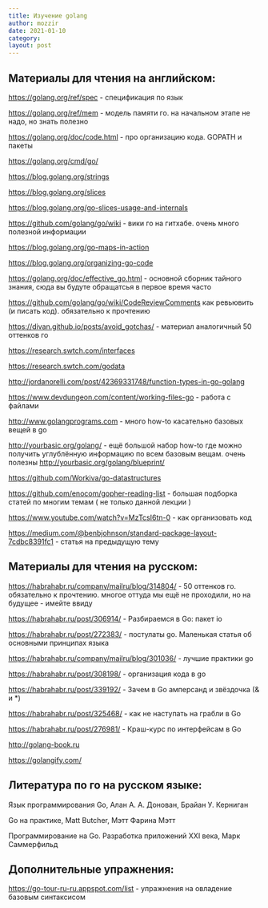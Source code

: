 ```yaml
---
title: Изучение golang
author: mozzir
date: 2021-01-10
category: 
layout: post
---
```



Материалы для чтения на английском:
-----------

<https://golang.org/ref/spec> - спецификация по язык 

<https://golang.org/ref/mem> - модель памяти го. на начальном этапе не надо, но знать полезно 

<https://golang.org/doc/code.html> - про организацию кода. GOPATH и пакеты

<https://golang.org/cmd/go/>

<https://blog.golang.org/strings>

<https://blog.golang.org/slices>

<https://blog.golang.org/go-slices-usage-and-internals>

<https://github.com/golang/go/wiki> - вики го на гитхабе. очень много полезной информации 

<https://blog.golang.org/go-maps-in-action>

<https://blog.golang.org/organizing-go-code>

<https://golang.org/doc/effective_go.html> - основной сборник тайного знания, сюда вы будуте обращатсья в первое время часто 

<https://github.com/golang/go/wiki/CodeReviewComments> как ревьювить (и писать код). обязательно к прочтению 

<https://divan.github.io/posts/avoid_gotchas/> - материал аналогичный 50 оттенков го 

<https://research.swtch.com/interfaces>

<https://research.swtch.com/godata>

<http://jordanorelli.com/post/42369331748/function-types-in-go-golang>

<https://www.devdungeon.com/content/working-files-go> - работа с файлами

<http://www.golangprograms.com> - много how-to касательно базовых вещей в go

<http://yourbasic.org/golang/> - ещё большой набор how-to где можно получить углублённую информацию по всем базовым вещам. очень полезны 
<http://yourbasic.org/golang/blueprint/>

<https://github.com/Workiva/go-datastructures>

<https://github.com/enocom/gopher-reading-list> - большая подборка статей по многим темам ( не только данной лекции )

<https://www.youtube.com/watch?v=MzTcsI6tn-0> - как организовать код

<https://medium.com/@benbjohnson/standard-package-layout-7cdbc8391fc1> - статья на предыдущую тему

Материалы для чтения на русском:
----------------------

<https://habrahabr.ru/company/mailru/blog/314804/> - 50 оттенков го. обязательно к прочтению. многое оттуда мы ещё не проходили, но на будущее - имейте ввиду 

<https://habrahabr.ru/post/306914/> - Разбираемся в Go: пакет io

<https://habrahabr.ru/post/272383/> - постулаты go. Маленькая статья об основными принципах языка

<https://habrahabr.ru/company/mailru/blog/301036/> - лучшие практики go

<https://habrahabr.ru/post/308198/> - организация кода в go

<https://habrahabr.ru/post/339192/> - Зачем в Go амперсанд и звёздочка (& и *)

<https://habrahabr.ru/post/325468/> - как не наступать на грабли в Go

<https://habrahabr.ru/post/276981/> - Краш-курс по интерфейсам в Go

<http://golang-book.ru>

<https://golangify.com/>

Литература по го на русском языке:
-----------------

Язык программирования Go, Алан А. А. Донован, Брайан У. Керниган

Go на практике, Matt Butcher, Мэтт Фарина Мэтт

Программирование на Go. Разработка приложений XXI века, Марк Саммерфильд

Дополнительные упражнения:
--------------------

<https://go-tour-ru-ru.appspot.com/list> - упражнения на овладение базовым синтаксисом
